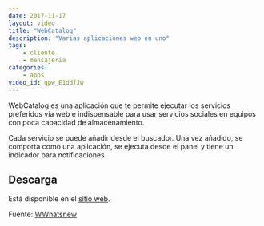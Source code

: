 ```yaml
---
date: 2017-11-17
layout: video
title: "WebCatalog"
description: "Varias aplicaciones web en uno"
tags:
    - cliente
    - mensajeria
categories:
    - apps
video_id: qpw_E1ddfJw
---
```


WebCatalog es una aplicación que te permite ejecutar los servicios preferidos vía web e  indispensable para usar servicios sociales en equipos con poca capacidad de almacenamiento.

Cada servicio se puede añadir desde el buscador. Una vez añadido, se comporta como una aplicación, se ejecuta desde el panel y tiene un indicador para notificaciones.

## Descarga

Está disponible en el [sitio web](https://webcatalog.io/download/linux).

Fuente: [WWhatsnew](https://wwwhatsnew.com/2017/07/22/webcatalog-para-usar-tus-aplicaciones-web-favoritas-de-forma-nativa/)
